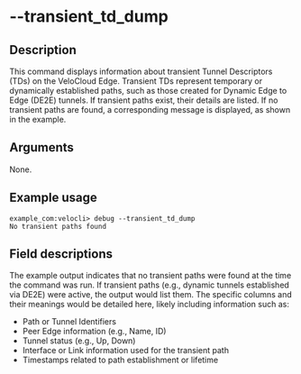 #	--transient_td_dump

##	Description
This command displays information about transient Tunnel Descriptors (TDs) on the VeloCloud Edge. Transient TDs represent temporary or dynamically established paths, such as those created for Dynamic Edge to Edge (DE2E) tunnels. If transient paths exist, their details are listed. If no transient paths are found, a corresponding message is displayed, as shown in the example.

##	Arguments
None.

##	Example usage
```
example_com:velocli> debug --transient_td_dump
No transient paths found
```

##	Field descriptions
The example output indicates that no transient paths were found at the time the command was run. If transient paths (e.g., dynamic tunnels established via DE2E) were active, the output would list them. The specific columns and their meanings would be detailed here, likely including information such as:
*   Path or Tunnel Identifiers
*   Peer Edge information (e.g., Name, ID)
*   Tunnel status (e.g., Up, Down)
*   Interface or Link information used for the transient path
*   Timestamps related to path establishment or lifetime